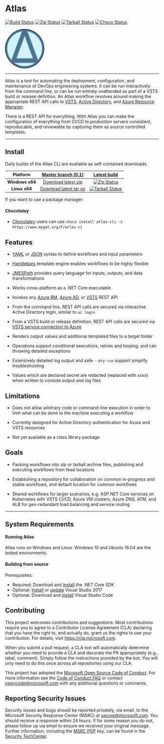

# Atlas

[![Build Status]][Build Latest] 
[![Zip Status]][Zip Latest]
[![Tarball Status]][Tarball Latest]
[![Choco Status]][Choco Latest]

![Atlas Logo]

----

Atlas is a tool for automating the deployment, configuration, and maintenance of DevOps engineering systems. 
It can be run interactively from the command line, or can be run entirely unattended as part of a VSTS build or release defintion. 
An Atlas workflow revolves around making the appropriate REST API calls to [VSTS][VSTS REST API], [Active Directory][Azure AD REST API], and [Azure Resource Manager][Azure RM REST API]. 

There is a REST API for everything. 
With Atlas you can make the configuration of everything from CI/CD to production servers consistent, reproducable, and reviewable by capturing them as source controlled templates.

----

## Install

Daily builds of the Atlas CLI are available as self-contained downloads.

| Platform | [Master branch (0.1)][Master Branch] | [Latest build][Latest Json] |
|:------:|:------:|:------:|
| **Windows x64** | [Download latest zip][Zip Latest] | [![Zip Status]][Zip Latest] |
| **Linux x64** | [Download latest tar.gz][Zip Latest] | [![Tarball Status]][Tarball Latest] |

If you want to use a package manager:

#### Chocolatey
* [Chocolatey](https://chocolatey.org/) users can use `choco install atlas-cli -s https://www.myget.org/F/atlas-ci` 

## Features

* [YAML] or [JSON] syntax to define workflows and input parameters

* [Handlebars] template engine enables workflows to be highly flexible

* [JMESPath] provides query language for inputs, outputs, and data transformations

* Works cross-platform as a .NET Core executable

* Invokes any [Azure RM][Azure RM REST API], [Azure AD][Azure AD REST API], or [VSTS][VSTS REST API] REST API 

* From the command line, REST API calls are secured via interactive Active Directory login, similar to `az login`

* From a VSTS build or release definition, REST API calls are secured via [VSTS service connection to Azure](https://docs.microsoft.com/en-us/vsts/pipelines/library/service-endpoints?view=vsts)

* Renders output values and additional templated files to a target folder

* Operations support conditional executions, retries and looping, and can throwing detailed exceptions

* Extensively detailed log output and safe `--dry-run` support simplify troubleshooting

* Values which are declared secret are redacted (replaced with xxxx) when written to console output and log files

## Limitations

* Does not allow arbitrary code or command-line execution in order to limit what can be done to the machine executing a workflow

* Currently designed for Active Directory authentication for Azure and VSTS resources

* Not yet available as a class library package

## Goals

* Packing workflows into zip or tarball archive files, publishing and executing workflows from feed locations

* Establishing a repository for collaboration on common in-progress and stable workflows, and default location for common workflows

* Shared workflows for larger scenarios, e.g. ASP.NET Core services on Kubernetes with VSTS CI/CD, Azure VM clusters, Azure DNS, ATM, and ALB for geo-redundant load balancing and service routing

----

## System Requirements

#### Running Atlas

Atlas runs on Windows and Linux. Windows 10 and Ubuntu 16.04 are the tested environments.

#### Building from source

Prerequisites:
* Required: Download and [install](https://www.microsoft.com/net/download/dotnet-core/2.1) the .NET Core SDK
* Optional: [Install](https://docs.microsoft.com/en-us/visualstudio/install/install-visual-studio?view=vs-2017) or [update](https://docs.microsoft.com/en-us/visualstudio/install/install-visual-studio?view=vs-2017) Visual Studio 2017
* Optional: Download and [install](https://code.visualstudio.com/Download) Visual Studio Code

## Contributing

This project welcomes contributions and suggestions. Most contributions require you to
agree to a Contributor License Agreement (CLA) declaring that you have the right to,
and actually do, grant us the rights to use your contribution. For details, visit
https://cla.microsoft.com.

When you submit a pull request, a CLA-bot will automatically determine whether you need
to provide a CLA and decorate the PR appropriately (e.g., label, comment). Simply follow the
instructions provided by the bot. You will only need to do this once across all repositories using our CLA.

This project has adopted the [Microsoft Open Source Code of Conduct](https://opensource.microsoft.com/codeofconduct/).
For more information see the [Code of Conduct FAQ](https://opensource.microsoft.com/codeofconduct/faq/) or
contact [opencode@microsoft.com](mailto:opencode@microsoft.com) with any additional questions or comments.

## Reporting Security Issues

Security issues and bugs should be reported privately, via email, to the Microsoft Security
Response Center (MSRC) at [secure@microsoft.com](mailto:secure@microsoft.com). You should
receive a response within 24 hours. If for some reason you do not, please follow up via
email to ensure we received your original message. Further information, including the
[MSRC PGP](https://technet.microsoft.com/en-us/security/dn606155) key, can be found in
the [Security TechCenter](https://technet.microsoft.com/en-us/security/default).

[Atlas Logo]: https://github.com/Microsoft/Atlas/raw/master/docs/icon-128.png
[Handlebars]: http://handlebarsjs.com/
[YAML]: http://yaml.org/
[JSON]: http://json.org/
[JMESPath]: http://jmespath.org/
[Azure RM REST API]: https://docs.microsoft.com/en-us/rest/api/azure/
[Azure AD REST API]: https://docs.microsoft.com/en-us/rest/api/graphrbac/
[VSTS REST API]: https://docs.microsoft.com/en-us/rest/api/vsts/?view=vsts-rest-5.0
[Build Status]: https://msasg.visualstudio.com/Falcon/_apis/build/status/Atlas-CI?branch=master
[Build Latest]: https://msasg.visualstudio.com/Falcon/_build/latest?definitionId=6598&branch=master
[Choco Status]: https://img.shields.io/myget/atlas-ci/vpre/atlas-cli.svg?label=choco
[Choco Latest]: #chocolatey
[Zip Status]: https://img.shields.io/badge/dynamic/json.svg?label=win-x64&url=https%3A%2F%2Fsa2fitssy3mz7ig.blob.core.windows.net%2Fdownloads%2Flatest.json&query=%24[%27win10-x64%27].version
[Zip Latest]: https://sa2fitssy3mz7ig.blob.core.windows.net/downloads/atlas-latest-win10-x64.zip
[Tarball Status]: https://img.shields.io/badge/dynamic/json.svg?label=linux-x64&url=https%3A%2F%2Fsa2fitssy3mz7ig.blob.core.windows.net%2Fdownloads%2Flatest.json&query=%24[%27linux-x64%27].version
[Tarball Latest]: https://sa2fitssy3mz7ig.blob.core.windows.net/downloads/atlas-latest-linux-x64.tar.gz
[Master Branch]: https://github.com/microsoft/atlas/tree/master
[Latest Json]: https://sa2fitssy3mz7ig.blob.core.windows.net/downloads/latest.json
